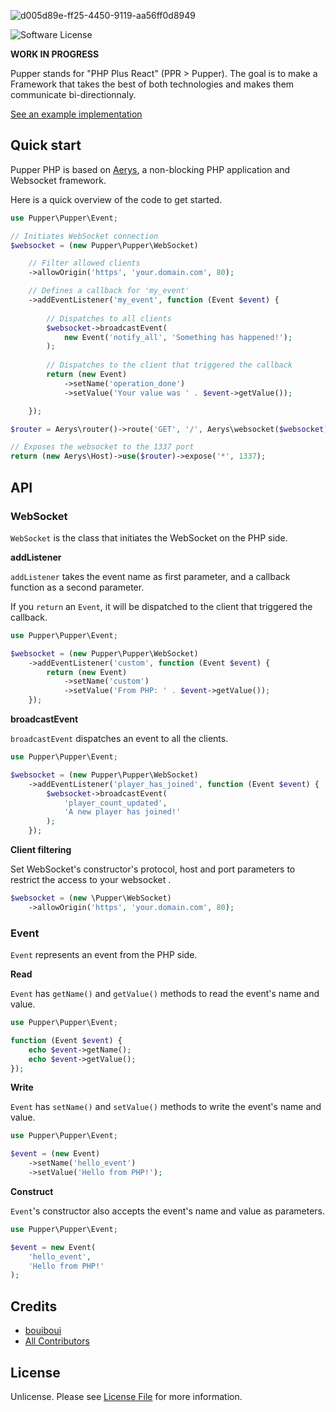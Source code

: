 ![d005d89e-ff25-4450-9119-aa56ff0d8949](https://user-images.githubusercontent.com/3274103/31629229-4859fe88-b2b3-11e7-85fb-66c35710f607.png)

![Software License][ico-license]

**WORK IN PROGRESS**

Pupper stands for "PHP Plus React" (PPR > Pupper). The goal is to make a Framework that takes the best of both technologies and makes them communicate bi-directionnaly.

[See an example implementation](https://github.com/bouiboui/pupper/tree/master/app)

## Quick start

Pupper PHP is based on [Aerys](https://amphp.org/aerys/), a non-blocking PHP application and Websocket framework.

Here is a quick overview of the code to get started.

```php
use Pupper\Pupper\Event;

// Initiates WebSocket connection
$websocket = (new Pupper\Pupper\WebSocket)

    // Filter allowed clients
    ->allowOrigin('https', 'your.domain.com', 80);

    // Defines a callback for 'my_event'
    ->addEventListener('my_event', function (Event $event) {
    
        // Dispatches to all clients
        $websocket->broadcastEvent(
            new Event('notify_all', 'Something has happened!');
        );
    
        // Dispatches to the client that triggered the callback
        return (new Event)
            ->setName('operation_done')
            ->setValue('Your value was ' . $event->getValue());

    });

$router = Aerys\router()->route('GET', '/', Aerys\websocket($websocket));

// Exposes the websocket to the 1337 port
return (new Aerys\Host)->use($router)->expose('*', 1337);
```

## API
### WebSocket

`WebSocket` is the class that initiates the WebSocket on the PHP side.

**addListener**

`addListener` takes the event name as first parameter, and a callback function as a second parameter. 

If you `return` an `Event`, it will be dispatched to the client that triggered the callback. 

```php
use Pupper\Pupper\Event;

$websocket = (new Pupper\Pupper\WebSocket)
    ->addEventListener('custom', function (Event $event) {
        return (new Event)
            ->setName('custom')
            ->setValue('From PHP: ' . $event->getValue());
    });
```

**broadcastEvent**

`broadcastEvent` dispatches an event to all the clients.
```php
use Pupper\Pupper\Event;

$websocket = (new Pupper\Pupper\WebSocket)
    ->addEventListener('player_has_joined', function (Event $event) {
        $websocket->broadcastEvent(
            'player_count_updated',
            'A new player has joined!'
        );
    });
```

**Client filtering**

Set WebSocket's constructor's protocol, host and port parameters to restrict the access to your websocket .

```php
$websocket = (new \Pupper\WebSocket)
    ->allowOrigin('https', 'your.domain.com', 80);
```


### Event

`Event` represents an event from the PHP side.


**Read**

`Event` has `getName()` and `getValue()` methods to read the event's name and value.

```php
use Pupper\Pupper\Event;

function (Event $event) {
    echo $event->getName();
    echo $event->getValue();
});
```

**Write**

`Event` has `setName()` and `setValue()` methods to write the event's name and value.

```php
use Pupper\Pupper\Event;

$event = (new Event)
    ->setName('hello_event')
    ->setValue('Hello from PHP!');
```

**Construct**

`Event`'s constructor also accepts the event's name and value as parameters.

```php
use Pupper\Pupper\Event;

$event = new Event(
    'hello_event', 
    'Hello from PHP!'
);
```

## Credits

- [bouiboui][link-author]
- [All Contributors][link-contributors]

## License

Unlicense. Please see [License File](LICENSE.md) for more information.

[ico-license]: https://img.shields.io/badge/license-Unlicense-brightgreen.svg?style=flat-square

[link-author]: https://github.com/bouiboui
[link-contributors]: ../../contributors
